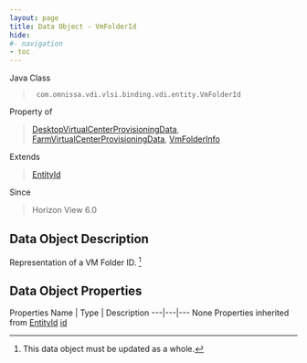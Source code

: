 ```yaml
---
layout: page
title: Data Object - VmFolderId
hide:
#- navigation
- toc
---
```








Java Class
> ` com.omnissa.vdi.vlsi.binding.vdi.entity.VmFolderId`

Property of
> [DesktopVirtualCenterProvisioningData](vdi.resources.Desktop.VirtualCenterProvisioningData.md#field_detail), [FarmVirtualCenterProvisioningData](vdi.resources.Farm.VirtualCenterProvisioningData.md#field_detail), [VmFolderInfo](vdi.utils.virtualcenter.VmFolder.VmFolderInfo.md#field_detail)

Extends
> [EntityId](vdi.EntityId.md)

Since
> Horizon View 6.0


## Data Object Description

Representation of a VM Folder ID.
 [^167]



## Data Object Properties
Properties
Name |  Type |  Description
---|---|---
None
Properties inherited from [EntityId](vdi.EntityId.md)
[id](vdi.EntityId.md#id)


 


[^167]: This data object must be updated as a whole.
